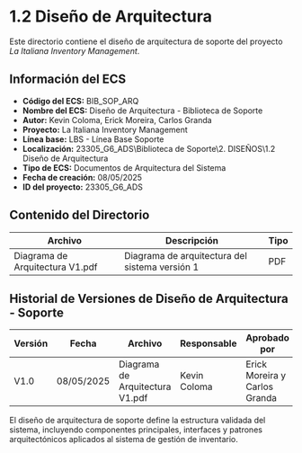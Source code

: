 # 1.2 Diseño de Arquitectura

Este directorio contiene el diseño de arquitectura de soporte del proyecto *La Italiana Inventory Management*.

## Información del ECS

- **Código del ECS:** BIB_SOP_ARQ  
- **Nombre del ECS:** Diseño de Arquitectura - Biblioteca de Soporte  
- **Autor:** Kevin Coloma, Erick Moreira, Carlos Granda
- **Proyecto:** La Italiana Inventory Management  
- **Línea base:** LBS - Línea Base Soporte  
- **Localización:** 23305_G6_ADS\Biblioteca de Soporte\2. DISEÑOS\1.2 Diseño de Arquitectura  
- **Tipo de ECS:** Documentos de Arquitectura del Sistema  
- **Fecha de creación:** 08/05/2025  
- **ID del proyecto:** 23305_G6_ADS  

## Contenido del Directorio

| Archivo | Descripción | Tipo |
|---------|-------------|------|
| Diagrama de Arquitectura V1.pdf | Diagrama de arquitectura del sistema versión 1 | PDF |

## Historial de Versiones de Diseño de Arquitectura - Soporte

| Versión | Fecha | Archivo | Responsable | Aprobado por |
|---------|-------|---------|-------------|--------------|
| V1.0 | 08/05/2025 | Diagrama de Arquitectura V1.pdf | Kevin Coloma | Erick Moreira y Carlos Granda |

El diseño de arquitectura de soporte define la estructura validada del sistema, incluyendo componentes principales, interfaces y patrones arquitectónicos aplicados al sistema de gestión de inventario.
